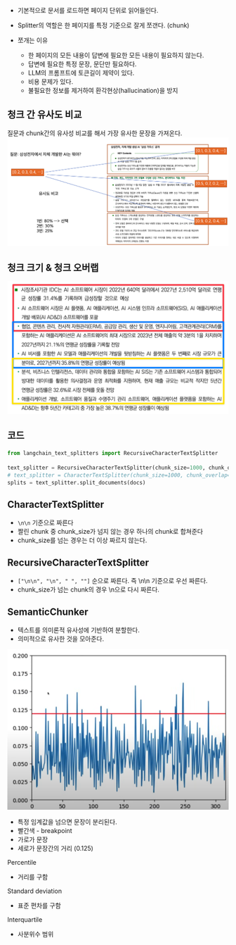 - 기본적으로 문서를 로드하면 페이지 단위로 읽어들인다.
- Splitter의 역할은 한 페이지를 특정 기준으로 잘게 쪼갠다. (chunk)

- 쪼개는 이유
	- 한 페이지의 모든 내용이 답변에 필요한 모든 내용이 필요하지 않는다.
	- 답변에 필요한 특정 문장, 문단만 필요하다.
	- LLM의 프롬프트에 토큰길이 제약이 있다.
	- 비용 문제가 있다.
	- 불필요한 정보를 제거하여 환각현상(hallucination)을 방지



## 청크 간 유사도 비교
질문과 chunk간의 유사성 비교를 해서 가장 유사한 문장을 가져온다.
![](attachments/Pasted%20image%2020250218194911.png)

## 청크 크기 & 청크 오버랩
![](attachments/Pasted%20image%2020250218195156.png)


## 코드
```python
from langchain_text_splitters import RecursiveCharacterTextSplitter

text_splitter = RecursiveCharacterTextSplitter(chunk_size=1000, chunk_overlap=50)
# text_splitter = CharacterTextSplitter(chunk_size=1000, chunk_overlap=50)
splits = text_splitter.split_documents(docs)
```


## CharacterTextSplitter
- `\n\n` 기준으로 짜른다
- 짤린 chunk 중 chunk_size가 넘지 않는 경우 하나의 chunk로 합쳐준다
- chunk_size를 넘는 경우는 더 이상 짜르지 않는다.

## RecursiveCharacterTextSplitter
- `["\n\n", "\n", " ", ""]` 순으로 짜른다. 즉 \n\n 기준으로 우선 짜른다.
- chunk_size가 넘는 chunk의 경우 \n으로 다시 짜른다.

## SemanticChunker
- 텍스트를 의미론적 유사성에 기반하여 분할한다.
- 의미적으로 유사한 것을 모아준다.

![](attachments/Pasted%20image%2020250218200904.png)

- 특정 임계값을 넘으면 문장이 분리된다.
- 빨간색 - breakpoint
- 가로가 문장
- 세로가 문장간의 거리 (0.125)


Percentile
- 거리를 구함

Standard deviation
- 표준 편차를 구함

Interquartile
- 사분위수 범위